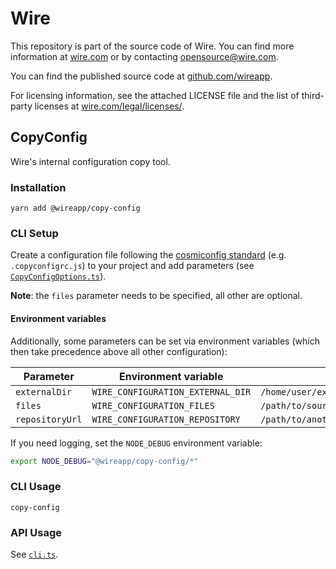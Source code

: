 # Wire

This repository is part of the source code of Wire. You can find more information at [wire.com](https://wire.com) or by contacting opensource@wire.com.

You can find the published source code at [github.com/wireapp](https://github.com/wireapp).

For licensing information, see the attached LICENSE file and the list of third-party licenses at [wire.com/legal/licenses/](https://wire.com/legal/licenses/).

## CopyConfig

Wire's internal configuration copy tool.

### Installation

```
yarn add @wireapp/copy-config
```

### CLI Setup

Create a configuration file following the [cosmiconfig standard](https://github.com/davidtheclark/cosmiconfig#cosmiconfig) (e.g. `.copyconfigrc.js`) to your project and add parameters (see [`CopyConfigOptions.ts`](./src/main/CopyConfigOptions.ts)).

**Note**: the `files` parameter needs to be specified, all other are optional.

#### Environment variables

Additionally, some parameters can be set via environment variables (which then take precedence above all other configuration):

| Parameter       | Environment variable              | Example                                                                               |
| --------------- | --------------------------------- | ------------------------------------------------------------------------------------- |
| `externalDir`   | `WIRE_CONFIGURATION_EXTERNAL_DIR` | `/home/user/externalDir`                                                              |
| `files`         | `WIRE_CONFIGURATION_FILES`        | `/path/to/source.txt:/path/to/destination.txt;/path/to/source/:/path/to/destination/` |
| `repositoryUrl` | `WIRE_CONFIGURATION_REPOSITORY`   | `/path/to/anotherDir/*:[/path/to/thirdDir/,/path/to/destinationDir/]`                 |

If you need logging, set the `NODE_DEBUG` environment variable:

```sh
export NODE_DEBUG="@wireapp/copy-config/*"
```

### CLI Usage

```
copy-config
```

### API Usage

See [`cli.ts`](./src/main/cli.ts).

